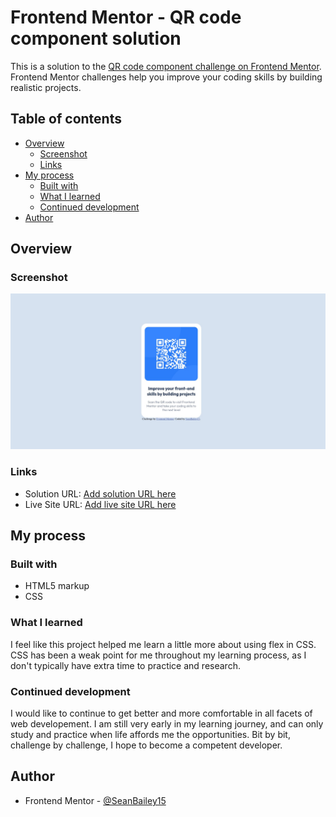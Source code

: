 # Frontend Mentor - QR code component solution

This is a solution to the [QR code component challenge on Frontend Mentor](https://www.frontendmentor.io/challenges/qr-code-component-iux_sIO_H). Frontend Mentor challenges help you improve your coding skills by building realistic projects. 

## Table of contents

- [Overview](#overview)
  - [Screenshot](#screenshot)
  - [Links](#links)
- [My process](#my-process)
  - [Built with](#built-with)
  - [What I learned](#what-i-learned)
  - [Continued development](#continued-development)
- [Author](#author)

## Overview

### Screenshot

![](./images/QR_code_component.jpg)

### Links

- Solution URL: [Add solution URL here](https://your-solution-url.com)
- Live Site URL: [Add live site URL here](https://your-live-site-url.com)

## My process

### Built with

- HTML5 markup
- CSS

### What I learned

I feel like this project helped me learn a little more about using flex in CSS. CSS has been a weak point for me throughout my learning process, as I don't typically have extra time to practice and research.

### Continued development

I would like to continue to get better and more comfortable in all facets of web developement. I am still very early in my learning journey, and can only study and practice when life affords me the opportunities. Bit by bit, challenge by challenge, I hope to become a competent developer.

## Author

- Frontend Mentor - [@SeanBailey15](https://www.frontendmentor.io/profile/SeanBailey15)
